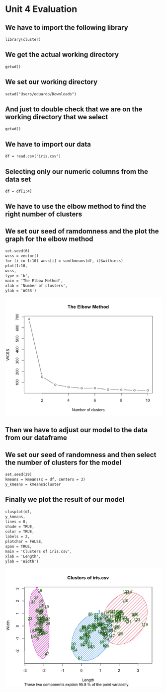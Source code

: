 # Unit 4 Evaluation

## We have to import the following library
    library(cluster)

## We get the actual working directory
    getwd()

## We set our working directory
    setwd("Users/eduardo/Downloads")

## And just to double check that we are on the working directory that we select
    getwd()

## We have to import our data
    df = read.csv("iris.csv")

## Selecting only our numeric columns from the data set
    df = df[1:4]

## We have to use the  elbow method to find the right number of clusters
## We set our seed of ramdomness and the plot the graph for the elbow method
    set.seed(6)
    wcss = vector()
    for (i in 1:10) wcss[i] = sum(kmeans(df, i)$withinss)
    plot(1:10,
    wcss,
    type = 'b',
    main = 'The Elbow Method',
    xlab = 'Number of clusters',
    ylab = 'WCSS')
    
![Elbow Method](https://github.com/ThunderboltMonkey/DataMining/blob/unit_4/Evaluation/ElbowMethod.png)

## Then we have to adjust our model to the data from our dataframe
## We set our seed of randomness and then select the number of clusters for the model
    set.seed(29)
    kmeans = kmeans(x = df, centers = 3)
    y_kmeans = kmeans$cluster

## Finally we plot the result of our model
    clusplot(df,
    y_kmeans,
    lines = 0,
    shade = TRUE,
    color = TRUE,
    labels = 2,
    plotchar = FALSE,
    span = TRUE,
    main = 'Clusters of iris.csv',
    xlab = 'Length',
    ylab = 'Width')

![Kmeans clustering](https://github.com/ThunderboltMonkey/DataMining/blob/unit_4/Evaluation/Kmeans.png)
